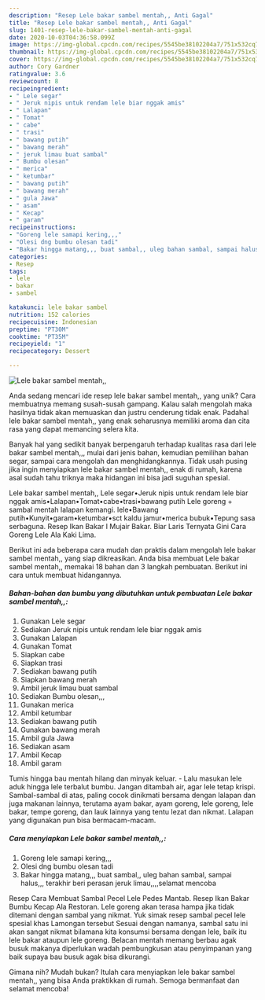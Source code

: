 ```yaml
---
description: "Resep Lele bakar sambel mentah,, Anti Gagal"
title: "Resep Lele bakar sambel mentah,, Anti Gagal"
slug: 1401-resep-lele-bakar-sambel-mentah-anti-gagal
date: 2020-10-03T04:36:58.099Z
image: https://img-global.cpcdn.com/recipes/5545be38102204a7/751x532cq70/lele-bakar-sambel-mentah-foto-resep-utama.jpg
thumbnail: https://img-global.cpcdn.com/recipes/5545be38102204a7/751x532cq70/lele-bakar-sambel-mentah-foto-resep-utama.jpg
cover: https://img-global.cpcdn.com/recipes/5545be38102204a7/751x532cq70/lele-bakar-sambel-mentah-foto-resep-utama.jpg
author: Cory Gardner
ratingvalue: 3.6
reviewcount: 8
recipeingredient:
- " Lele segar"
- " Jeruk nipis untuk rendam lele biar nggak amis"
- " Lalapan"
- " Tomat"
- " cabe"
- " trasi"
- " bawang putih"
- " bawang merah"
- " jeruk limau buat sambal"
- " Bumbu olesan"
- " merica"
- " ketumbar"
- " bawang putih"
- " bawang merah"
- " gula Jawa"
- " asam"
- " Kecap"
- " garam"
recipeinstructions:
- "Goreng lele samapi kering,,,"
- "Olesi dng bumbu olesan tadi"
- "Bakar hingga matang,,, buat sambal,, uleg bahan sambal, sampai halus,,, terakhir beri perasan jeruk limau,,,,selamat mencoba"
categories:
- Resep
tags:
- lele
- bakar
- sambel

katakunci: lele bakar sambel 
nutrition: 152 calories
recipecuisine: Indonesian
preptime: "PT30M"
cooktime: "PT35M"
recipeyield: "1"
recipecategory: Dessert

---
```



![Lele bakar sambel mentah,,](https://img-global.cpcdn.com/recipes/5545be38102204a7/751x532cq70/lele-bakar-sambel-mentah-foto-resep-utama.jpg)

Anda sedang mencari ide resep lele bakar sambel mentah,, yang unik? Cara membuatnya memang susah-susah gampang. Kalau salah mengolah maka hasilnya tidak akan memuaskan dan justru cenderung tidak enak. Padahal lele bakar sambel mentah,, yang enak seharusnya memiliki aroma dan cita rasa yang dapat memancing selera kita.

Banyak hal yang sedikit banyak berpengaruh terhadap kualitas rasa dari lele bakar sambel mentah,,, mulai dari jenis bahan, kemudian pemilihan bahan segar, sampai cara mengolah dan menghidangkannya. Tidak usah pusing jika ingin menyiapkan lele bakar sambel mentah,, enak di rumah, karena asal sudah tahu triknya maka hidangan ini bisa jadi suguhan spesial.

Lele bakar sambel mentah,, Lele segar•Jeruk nipis untuk rendam lele biar nggak amis•Lalapan•Tomat•cabe•trasi•bawang putih Lele goreng + sambal mentah lalapan kemangi. lele•Bawang putih•Kunyit•garam•ketumbar•sct kaldu jamur•merica bubuk•Tepung sasa serbaguna. Resep Ikan Bakar I Mujair Bakar. Biar Laris Ternyata Gini Cara Goreng Lele Ala Kaki Lima.


Berikut ini ada beberapa cara mudah dan praktis dalam mengolah lele bakar sambel mentah,, yang siap dikreasikan. Anda bisa membuat Lele bakar sambel mentah,, memakai 18 bahan dan 3 langkah pembuatan. Berikut ini cara untuk membuat hidangannya.

<!--inarticleads1-->

##### Bahan-bahan dan bumbu yang dibutuhkan untuk pembuatan Lele bakar sambel mentah,,:

1. Gunakan  Lele segar
1. Sediakan  Jeruk nipis untuk rendam lele biar nggak amis
1. Gunakan  Lalapan
1. Gunakan  Tomat
1. Siapkan  cabe
1. Siapkan  trasi
1. Sediakan  bawang putih
1. Siapkan  bawang merah
1. Ambil  jeruk limau buat sambal
1. Sediakan  Bumbu olesan,,,
1. Gunakan  merica
1. Ambil  ketumbar
1. Sediakan  bawang putih
1. Gunakan  bawang merah
1. Ambil  gula Jawa
1. Sediakan  asam
1. Ambil  Kecap
1. Ambil  garam


Tumis hingga bau mentah hilang dan minyak keluar. - Lalu masukan lele aduk hingga lele terbalut bumbu. Jangan ditambah air, agar lele tetap krispi. Sambal-sambal di atas, paling cocok dinikmati bersama dengan lalapan dan juga makanan lainnya, terutama ayam bakar, ayam goreng, lele goreng, lele bakar, tempe goreng, dan lauk lainnya yang tentu lezat dan nikmat. Lalapan yang digunakan pun bisa bermacam-macam. 

<!--inarticleads2-->

##### Cara menyiapkan Lele bakar sambel mentah,,:

1. Goreng lele samapi kering,,,
1. Olesi dng bumbu olesan tadi
1. Bakar hingga matang,,, buat sambal,, uleg bahan sambal, sampai halus,,, terakhir beri perasan jeruk limau,,,,selamat mencoba


Resep Cara Membuat Sambal Pecel Lele Pedes Mantab. Resep Ikan Bakar Bumbu Kecap Ala Restoran. Lele goreng akan terasa hampa jika tidak ditemani dengan sambal yang nikmat. Yuk simak resep sambal pecel lele spesial khas Lamongan tersebut Sesuai dengan namanya, sambal satu ini akan sangat nikmat bilamana kita konsumsi bersama dengan lele, baik itu lele bakar ataupun lele goreng. Belacan mentah memang berbau agak busuk makanya diperlukan wadah pembungkusan atau penyimpanan yang baik supaya bau busuk agak bisa dikurangi. 

Gimana nih? Mudah bukan? Itulah cara menyiapkan lele bakar sambel mentah,, yang bisa Anda praktikkan di rumah. Semoga bermanfaat dan selamat mencoba!
